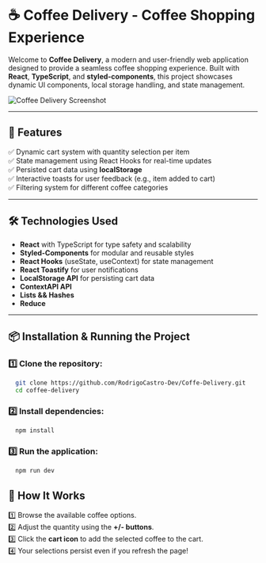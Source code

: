 # ☕ Coffee Delivery - Coffee Shopping Experience

Welcome to **Coffee Delivery**, a modern and user-friendly web application designed to provide a seamless coffee shopping experience. Built with **React**, **TypeScript**, and **styled-components**, this project showcases dynamic UI components, local storage handling, and state management.

![Coffee Delivery Screenshot](./assets/CoffeeDelivery.png)

---

## 🚀 Features

✅ Dynamic cart system with quantity selection per item<br>
✅ State management using React Hooks for real-time updates<br>
✅ Persisted cart data using **localStorage**<br>
✅ Interactive toasts for user feedback (e.g., item added to cart)<br>
✅ Filtering system for different coffee categories<br>

---

## 🛠️ Technologies Used

- **React** with TypeScript for type safety and scalability
- **Styled-Components** for modular and reusable styles
- **React Hooks** (useState, useContext) for state management
- **React Toastify** for user notifications
- **LocalStorage API** for persisting cart data
- **ContextAPI API**
- **Lists && Hashes**
- **Reduce**

---

## 📦 Installation & Running the Project

### 1️⃣ Clone the repository:
```sh
  git clone https://github.com/RodrigoCastro-Dev/Coffe-Delivery.git
  cd coffee-delivery
```

### 2️⃣ Install dependencies:
```sh
  npm install
```

### 3️⃣ Run the application:
```sh
  npm run dev
```

## 🛒 How It Works

1️⃣ Browse the available coffee options.<br>
2️⃣ Adjust the quantity using the **+/- buttons**.<br>
3️⃣ Click the **cart icon** to add the selected coffee to the cart.<br>
4️⃣ Your selections persist even if you refresh the page!<br>

